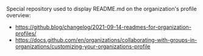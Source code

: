 Special repository used to display README.md on the organization's profile overview:
* https://github.blog/changelog/2021-09-14-readmes-for-organization-profiles/
* https://docs.github.com/en/organizations/collaborating-with-groups-in-organizations/customizing-your-organizations-profile
